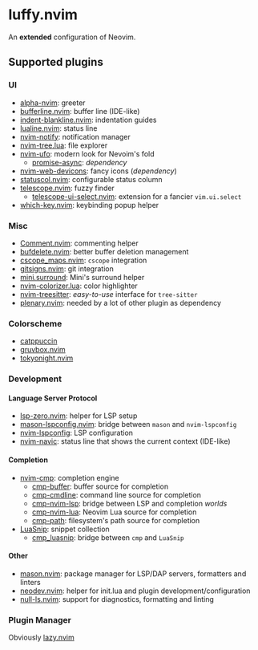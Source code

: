 # luffy.nvim

An **extended** configuration of Neovim.

## Supported plugins

### UI

  * [alpha-nvim](https://github.com/goolord/alpha-nvim): greeter
  * [bufferline.nvim](https://github.com/akinsho/bufferline.nvim): buffer line (IDE-like)
  * [indent-blankline.nvim](https://github.com/lukas-reineke/indent-blankline.nvim):  indentation guides
  * [lualine.nvim](https://github.com/nvim-lualine/lualine.nvim): status line
  * [nvim-notify](https://github.com/rcarriga/nvim-notify): notification manager
  * [nvim-tree.lua](https://github.com/nvim-tree/nvim-tree.lua): file explorer
  * [nvim-ufo](https://github.com/kevinhwang91/nvim-ufo): modern look for Nevoim's fold
    - [promise-async](https://github.com/kevinhwang91/promise-async): *dependency*
  * [nvim-web-devicons](https://github.com/nvim-tree/nvim-web-devicons): fancy icons (*dependency*)
  * [statuscol.nvim](https://github.com/luukvbaal/statuscol.nvim): configurable status column
  * [telescope.nvim](https://github.com/nvim-telescope/telescope.nvim): fuzzy finder
    - [telescope-ui-select.nvim](https://github.com/nvim-telescope/telescope-ui-select.nvim): extension for a fancier `vim.ui.select`
  * [which-key.nvim](https://github.com/folke/which-key.nvim): keybinding popup helper

### Misc

  * [Comment.nvim](https://github.com/numToStr/Comment.nvim): commenting helper
  * [bufdelete.nvim](https://github.com/famiu/bufdelete.nvim): better buffer deletion management
  * [cscope\_maps.nvim](https://github.com/dhananjaylatkar/cscope_maps.nvim): `cscope` integration
  * [gitsigns.nvim](https://github.com/lewis6991/gitsigns.nvim): git integration
  * [mini.surround](https://github.com/echasnovski/mini.surround): Mini's surround helper
  * [nvim-colorizer.lua](https://github.com/norcalli/nvim-colorizer.lua): color highlighter
  * [nvim-treesitter](https://github.com/nvim-treesitter/nvim-treesitter): *easy-to-use* interface for `tree-sitter`
  * [plenary.nvim](https://github.com/nvim-lua/plenary.nvim): needed by a lot of other plugin as dependency

### Colorscheme

  * [catppuccin](https://github.com/catppuccin/nvim)
  * [gruvbox.nvim](https://github.com/ellisonleao/gruvbox.nvim)
  * [tokyonight.nvim](https://github.com/folke/tokyonight.nvim)

### Development
#### Language Server Protocol

  * [lsp-zero.nvim](https://github.com/VonHeikemen/lsp-zero.nvim): helper for LSP setup
  * [mason-lspconfig.nvim](https://github.com/williamboman/mason-lspconfig.nvim): bridge between `mason` and `nvim-lspconfig`
  * [nvim-lspconfig](https://github.com/neovim/nvim-lspconfig): LSP configuration
  * [nvim-navic](https://github.com/SmiteshP/nvim-navic): status line that shows the current context (IDE-like)

#### Completion

  * [nvim-cmp](https://github.com/hrsh7th/nvim-cmp): completion engine
    - [cmp-buffer](ihttps://github.com/hrsh7th/cmp-buffer): buffer source for completion
    - [cmp-cmdline](https://github.com/hrsh7th/cmp-cmdline): command line source for completion
    - [cmp-nvim-lsp](https://github.com/hrsh7th/cmp-nvim-lsp): bridge between LSP and completion *worlds*
    - [cmp-nvim-lua](https://github.com/hrsh7th/cmp-nvim-lua): Neovim Lua source for completion
    - [cmp-path](https://github.com/hrsh7th/cmp-nvim-lua): filesystem's path source for completion
  * [LuaSnip](https://github.com/L3MON4D3/LuaSnip): snippet collection
    - [cmp_luasnip](https://github.com/saadparwaiz1/cmp_luasnip): bridge between `cmp` and `LuaSnip`

#### Other

  * [mason.nvim](https://github.com/williamboman/mason.nvim): package manager for LSP/DAP servers, formatters and linters
  * [neodev.nvim](https://github.com/folke/neodev.nvim): helper for init.lua and plugin development/configuration
  * [null-ls.nvim](https://github.com/jose-elias-alvarez/null-ls.nvim): support for diagnostics, formatting and linting

### Plugin Manager
Obviously [lazy.nvim](https://github.com/folke/lazy.nvim)
